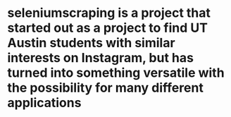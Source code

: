 # seleniumscraping is a project that started out as a project to find UT Austin students with similar interests on Instagram, but has turned into something versatile with the possibility for many different applications
